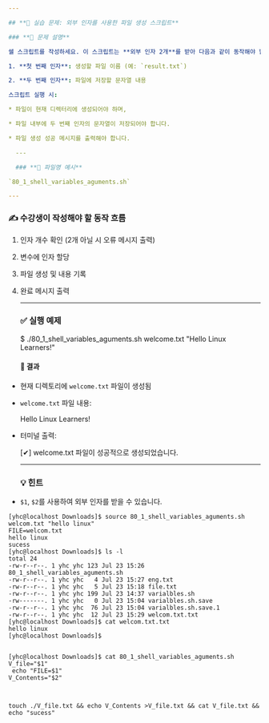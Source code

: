 ```yaml
---

## **🧪 실습 문제: 외부 인자를 사용한 파일 생성 스크립트**

### **📘 문제 설명**

쉘 스크립트를 작성하세요. 이 스크립트는 **외부 인자 2개**를 받아 다음과 같이 동작해야 합니다:

1. **첫 번째 인자**: 생성할 파일 이름 (예: `result.txt`)

2. **두 번째 인자**: 파일에 저장할 문자열 내용

스크립트 실행 시:

* 파일이 현재 디렉터리에 생성되어야 하며,

* 파일 내부에 두 번째 인자의 문자열이 저장되어야 합니다.

* 파일 생성 성공 메시지를 출력해야 합니다.

  ---

  ### **📄 파일명 예시**

`80_1_shell_variables_aguments.sh`

---
```


### **✍️ 수강생이 작성해야 할 동작 흐름**

1. 인자 개수 확인 (2개 아닐 시 오류 메시지 출력)

2. 변수에 인자 할당

3. 파일 생성 및 내용 기록

4. 완료 메시지 출력

   ---

   ### **✅ 실행 예제**

   $ ./80\_1\_shell\_variables\_aguments.sh welcome.txt "Hello Linux Learners\!"  
   

   #### **📂 결과**

* 현재 디렉토리에 `welcome.txt` 파일이 생성됨

* `welcome.txt` 파일 내용:

  Hello Linux Learners\!  
    
* 터미널 출력:

  \[✔\] welcome.txt 파일이 성공적으로 생성되었습니다.  
    
  ---

  ### **💡 힌트**

* `$1`, `$2`를 사용하여 외부 인자를 받을 수 있습니다.
```
[yhc@localhost Downloads]$ source 80_1_shell_variables_aguments.sh welcom.txt "hello linux" 
FILE=welcom.txt
hello linux
sucess
[yhc@localhost Downloads]$ ls -l 
total 24
-rw-r--r--. 1 yhc yhc 123 Jul 23 15:26 80_1_shell_variables_aguments.sh
-rw-r--r--. 1 yhc yhc   4 Jul 23 15:27 eng.txt
-rw-r--r--. 1 yhc yhc   5 Jul 23 15:18 file.txt
-rw-r--r--. 1 yhc yhc 199 Jul 23 14:37 varialbles.sh
-rw-------. 1 yhc yhc   0 Jul 23 15:04 varialbles.sh.save
-rw-r--r--. 1 yhc yhc  76 Jul 23 15:04 varialbles.sh.save.1
-rw-r--r--. 1 yhc yhc  12 Jul 23 15:29 welcom.txt.txt
[yhc@localhost Downloads]$ cat welcom.txt.txt 
hello linux
[yhc@localhost Downloads]$ 


```
```
[yhc@localhost Downloads]$ cat 80_1_shell_variables_aguments.sh 
V_file="$1"
 echo "FILE=$1"
V_Contents="$2"



touch ./V_file.txt && echo V_Contents >V_file.txt && cat V_file.txt && echo "sucess"
 


```